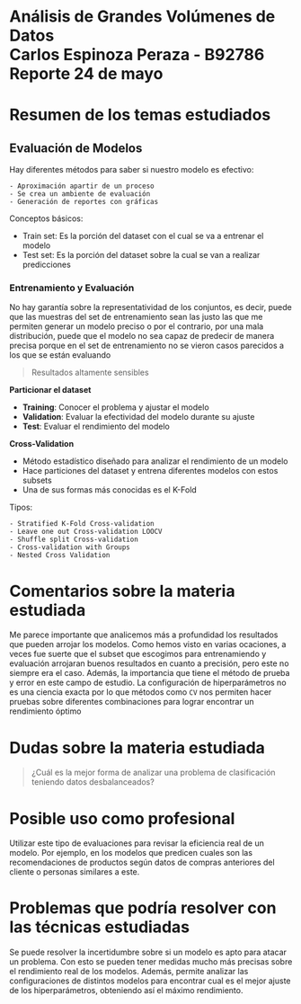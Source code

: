 # Análisis de Grandes Volúmenes de Datos <br>Carlos Espinoza Peraza - B92786 <br>Reporte 24 de mayo

# **Resumen de los temas estudiados**

## **Evaluación de Modelos**

Hay diferentes métodos para saber si nuestro modelo es efectivo:

	- Aproximación apartir de un proceso
	- Se crea un ambiente de evaluación
	- Generación de reportes con gráficas

Conceptos básicos:
- Train set: Es la porción del dataset con el cual se va a entrenar el modelo
- Test set: Es la porción del dataset sobre la cual se van a realizar predicciones

### **Entrenamiento y Evaluación** 

No hay garantía sobre la representatividad de los conjuntos, es decir, puede que las muestras del set de entrenamiento sean las justo las que me permiten generar un modelo preciso o por el contrario, por una mala distribución, puede que el modelo no sea capaz de predecir de manera precisa porque en el set de entrenamiento no se vieron casos parecidos a los que se están evaluando

> Resultados altamente sensibles

**Particionar el dataset**

- **Training**: Conocer el problema y ajustar el modelo
- **Validation**: Evaluar la efectividad del modelo durante su ajuste
- **Test**: Evaluar el rendimiento del modelo

**Cross-Validation**

- Método estadístico diseñado para analizar el rendimiento de un modelo
- Hace particiones del dataset y entrena diferentes modelos con estos subsets
- Una de sus formas más conocidas es el K-Fold

Tipos:

	- Stratified K-Fold Cross-validation
	- Leave one out Cross-validation LOOCV
	- Shuffle split Cross-validation
	- Cross-validation with Groups
	- Nested Cross Validation


# **Comentarios sobre la materia estudiada**

Me parece importante que analicemos más a profundidad los resultados que pueden arrojar los modelos. Como hemos visto en varias ocaciones, a veces fue suerte que el subset que escogimos para entrenamiendo y evaluación arrojaran buenos resultados en cuanto a precisión, pero este no siempre era el caso. Además, la importancia que tiene el método de prueba y error en este campo de estudio. La configuración de hiperparámetros no es una ciencia exacta por lo que métodos como `CV` nos permiten hacer pruebas sobre diferentes combinaciones para lograr encontrar un rendimiento óptimo

# **Dudas sobre la materia estudiada**

> ¿Cuál es la mejor forma de analizar una problema de clasificación teniendo datos desbalanceados?

# **Posible uso como profesional**

Utilizar este tipo de evaluaciones para revisar la eficiencia real de un modelo. Por ejemplo, en los modelos que predicen cuales son las recomendaciones de productos según datos de compras anteriores del cliente o personas similares a este.

# **Problemas que podría resolver con las técnicas estudiadas**

Se puede resolver la incertidumbre sobre si un modelo es apto para atacar un problema. Con esto se pueden tener medidas mucho más precisas sobre el rendimiento real de los modelos. Además, permite analizar las configuraciones de distintos modelos para encontrar cual es el mejor ajuste de los hiperparámetros, obteniendo así el máximo rendimiento.